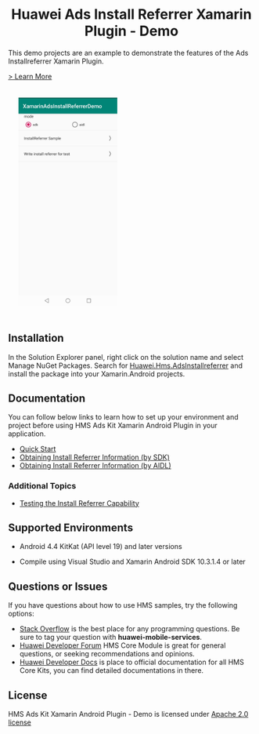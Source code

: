 <p align="center">
  <h1 align="center">Huawei Ads Install Referrer Xamarin Plugin - Demo</h1>
</p>

This demo projects are an example to demonstrate the features of the Ads Installreferrer Xamarin Plugin.

[> Learn More](https://developer.huawei.com/consumer/en/doc/development/HMS-Plugin-Guides/obtaining-install-referrer-information-0000001050267298)

<img src="../.docs/installreferrerdemo.jpg" width = 40% height = 40% style="margin:1.5em">

## Installation

In the Solution Explorer panel, right click on the solution name and select Manage NuGet Packages. Search for [Huawei.Hms.AdsInstallreferrer](https://www.nuget.org/packages/Huawei.Hms.AdsInstallreferrer) and install the package into your Xamarin.Android projects.

## Documentation

You can follow below links to learn how to set up your environment and project before using HMS Ads Kit Xamarin Android Plugin in your application.

- [Quick Start](https://developer.huawei.com/consumer/en/doc/development/HMS-Plugin-Guides/preparing-development-environemnt-0000001050307038)
- [Obtaining Install Referrer Information (by SDK)](https://developer.huawei.com/consumer/en/doc/development/HMS-Plugin-Guides/obtaining-install-referrer-information-0000001050267298) 
- [Obtaining Install Referrer Information (by AIDL)](https://developer.huawei.com/consumer/en/doc/development/HMS-Plugin-Guides/obtaining-install-referrer-information-aidl-0000001050178565) 

### Additional Topics

- [Testing the Install Referrer Capability](https://developer.huawei.com/consumer/en/doc/development/HMS-Plugin-Guides/testing-install-referrer-0000001050418481)

## Supported Environments
 
- Android 4.4 KitKat (API level 19) and later versions

- Compile using Visual Studio and Xamarin Android SDK 10.3.1.4 or later

## Questions or Issues

If you have questions about how to use HMS samples, try the following options:
- [Stack Overflow](https://stackoverflow.com/questions/tagged/huawei-mobile-services) is the best place for any programming questions. Be sure to tag your question with 
**huawei-mobile-services**.
- [Huawei Developer Forum](https://forums.developer.huawei.com/forumPortal/en/home?fid=0101187876626530001) HMS Core Module is great for general questions, or seeking recommendations and opinions.
- [Huawei Developer Docs](https://developer.huawei.com/consumer/en/doc/overview/HMS-Core-Plugin) is place to official documentation for all HMS Core Kits, you can find detailed documentations in there.

## License

HMS Ads Kit Xamarin Android Plugin - Demo is licensed under [Apache 2.0 license](LICENCE)